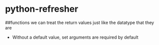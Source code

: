 # python-refresher

##functions
we can treat the return values just like the datatype that they are


- Without a default value, set arguments are required by default
